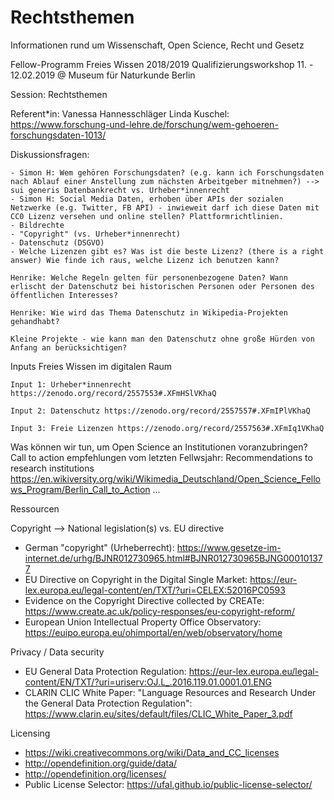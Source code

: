 # Rechtsthemen
Informationen rund um Wissenschaft, Open Science, Recht und Gesetz


Fellow-Programm Freies Wissen 2018/2019
Qualifizierungsworkshop 11. - 12.02.2019 @ Museum für Naturkunde Berlin

Session: Rechtsthemen

Referent*in: Vanessa Hannesschläger
    Linda Kuschel: https://www.forschung-und-lehre.de/forschung/wem-gehoeren-forschungsdaten-1013/

Diskussionsfragen:
    
    - Simon H: Wem gehören Forschungsdaten? (e.g. kann ich Forschungsdaten nach Ablauf einer Anstellung zum nächsten Arbeitgeber mitnehmen?) --> sui generis Datenbankrecht vs. Urheber*innenrecht
    - Simon H: Social Media Daten, erhoben über APIs der sozialen Netzwerke (e.g. Twitter, FB API) - inwieweit darf ich diese Daten mit CC0 Lizenz versehen und online stellen? Plattformrichtlinien.
    - Bildrechte
    - "Copyright" (vs. Urheber*innenrecht)
    - Datenschutz (DSGVO)
    - Welche Lizenzen gibt es? Was ist die beste Lizenz? (there is a right answer) Wie finde ich raus, welche Lizenz ich benutzen kann?

    Henrike: Welche Regeln gelten für personenbezogene Daten? Wann erlischt der Datenschutz bei historischen Personen oder Personen des öffentlichen Interesses?

    Henrike: Wie wird das Thema Datenschutz in Wikipedia-Projekten gehandhabt?

    Kleine Projekte - wie kann man den Datenschutz ohne große Hürden von Anfang an berücksichtigen?

    
    
    
Inputs
Freies Wissen im digitalen Raum 

    Input 1: Urheber*innenrecht https://zenodo.org/record/2557553#.XFmHSlVKhaQ

    Input 2: Datenschutz https://zenodo.org/record/2557557#.XFmIPlVKhaQ

    Input 3: Freie Lizenzen https://zenodo.org/record/2557563#.XFmIq1VKhaQ


Was können wir tun, um Open Science an Institutionen voranzubringen? Call to action empfehlungen vom letzten Fellwsjahr:
Recommendations to research institutions https://en.wikiversity.org/wiki/Wikimedia_Deutschland/Open_Science_Fellows_Program/Berlin_Call_to_Action …

Ressourcen

Copyright
--> National legislation(s) vs. EU directive
- German "copyright" (Urheberrecht): https://www.gesetze-im-internet.de/urhg/BJNR012730965.html#BJNR012730965BJNG000101377
- EU Directive on Copyright in the Digital Single Market: https://eur-lex.europa.eu/legal-content/en/TXT/?uri=CELEX:52016PC0593
- Evidence on the Copyright Directive collected by CREATe: https://www.create.ac.uk/policy-responses/eu-copyright-reform/
- European Union Intellectual Property Office Observatory: https://euipo.europa.eu/ohimportal/en/web/observatory/home

Privacy / Data security
- EU General Data Protection Regulation: https://eur-lex.europa.eu/legal-content/EN/TXT/?uri=uriserv:OJ.L_.2016.119.01.0001.01.ENG
- CLARIN CLIC White Paper: "Language Resources and Research Under the General Data Protection Regulation": https://www.clarin.eu/sites/default/files/CLIC_White_Paper_3.pdf

Licensing
- https://wiki.creativecommons.org/wiki/Data_and_CC_licenses
- http://opendefinition.org/guide/data/
- http://opendefinition.org/licenses/
- Public License Selector: https://ufal.github.io/public-license-selector/


